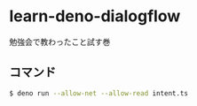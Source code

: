 # learn-deno-dialogflow
勉強会で教わったこと試す巻

## コマンド
``` bash
$ deno run --allow-net --allow-read intent.ts
```